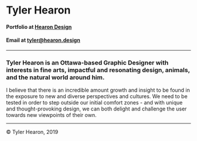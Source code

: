 # Tyler Hearon

#### Portfolio at **[Hearon Design](https://hearon.design)**
#### Email at **[tyler@hearon.design](mailto:tyler@hearon.design)**
---

### Tyler Hearon is an Ottawa-based Graphic Designer with interests in fine arts, impactful and resonating design, animals, and the natural world around him.

I believe that there is an incredible amount growth and insight to be found in the exposure to new and diverse perspectives and cultures. We need to be tested in order to step outside our initial comfort zones - and with unique and thought-provoking design, we can both delight and challenge the user towards new viewpoints of their own.

---

&copy; Tyler Hearon, 2019
